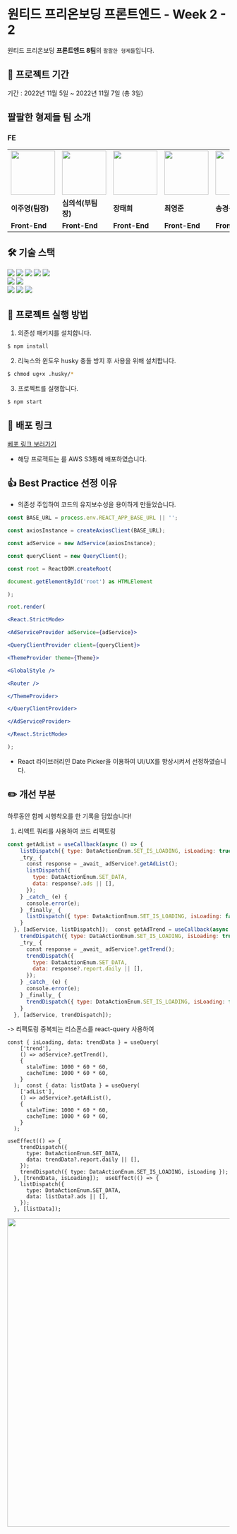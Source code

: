 # 원티드 프리온보딩 프론트엔드 - Week 2 - 2

원티드 프리온보딩 **프론트엔드 8팀**의 `팔팔한 형제들`입니다.<br>

## 📅 프로젝트 기간

기간 : 2022년 11월 5일 ~ 2022년 11월 7일 (총 3일)

## 팔팔한 형제들 팀 소개

### FE

<table>
  <tr>
    <td>
        <a href="https://github.com/CodyMan0">            
	    <img src="https://avatars.githubusercontent.com/u/93697790?v=4" width="100px" />
        </a>
    </td>
    <td>
        <a href="https://github.com/shimeeuisuk">
            <img src="https://avatars.githubusercontent.com/u/104304569?v=4" width="100px" />
        </a>
    </td>
    <td>
        <a href="https://github.com/jangth0655"> 
            <img src="https://avatars.githubusercontent.com/u/83333409?v=4" width="100px" />
        </a>
    </td>
    <td>
        <a href="https://github.com/choi2021">
	    <img src="https://avatars.githubusercontent.com/u/80830981?v=4" width="100px" />
        </a>
    </td>
    <td>
        <a href="https://github.com/strongsongky">
	    <img src="https://avatars.githubusercontent.com/u/102295416?v=4" width="100px" />
        </a>
    </td>
    <td>
        <a href="https://github.com/gywn9708">
	    <img src="https://avatars.githubusercontent.com/u/107469939?v=4" width="100px" />
        </a>
    </td>
    <td>
        <a href="https://github.com/YongHyunKwon">
	    <img src="https://avatars.githubusercontent.com/u/13326980?v=4" width="100px" />
        </a>
    </td>
  </tr>
  <tr>
    <td><b>이주영(팀장)</b></td>
    <td><b>심의석(부팀장)</b></td>
    <td><b>장태희</b></td>
    <td><b>최영준</b></td>
    <td><b>송경용(공지)</b></td>
    <td><b>강효주</b></td>
    <td><b>권용현</b></td>
  </tr>
  <tr>
    <td><b>Front-End</b></td>
    <td><b>Front-End</b></td>
    <td><b>Front-End</b></td>
    <td><b>Front-End</b></td>
    <td><b>Front-End</b></td>
    <td><b>Front-End</b></td>
    <td><b>Front-End</b></td>
  </tr>
</table>

## 🛠 기술 스택

<div align=left> 
  <img src="https://img.shields.io/badge/html5-E34F26?style=for-the-badge&logo=html5&logoColor=white"> 
  <img src="https://img.shields.io/badge/css-1572B6?style=for-the-badge&logo=css3&logoColor=white"> 
  <img src="https://img.shields.io/badge/typescript-1572B6?style=for-the-badge&logo=typescript&logoColor=white">
  <img src="https://img.shields.io/badge/react-61DAFB?style=for-the-badge&logo=react&logoColor=black"> 
  <img src="https://img.shields.io/badge/styled_components-DB7093?style=for-the-badge&logo=styled-components&logoColor=white"> 
  <br>
  
  <img src="https://img.shields.io/badge/vs_code-007ACC?style=for-the-badge&logo=visualstudiocode&logoColor=white">
  <img src="https://img.shields.io/badge/react_router_dom-CA4245?style=for-the-badge&logo=reactrouter&logoColor=white">
  <br>
  
  <img src="https://img.shields.io/badge/github-181717?style=for-the-badge&logo=github&logoColor=white">
  <img src="https://img.shields.io/badge/git-F05032?style=for-the-badge&logo=git&logoColor=white">
  <img src="https://img.shields.io/badge/slack-4A154B?style=for-the-badge&logo=slack&logoColor=white">
  <br>
</div>

## 🏁 프로젝트 실행 방법

1. 의존성 패키지를 설치합니다.

```zsh
$ npm install
```

2. 리눅스와 윈도우 husky 충돌 방지 후 사용을 위해 설치합니다.

```zsh
$ chmod ug+x .husky/*
```

3. 프로젝트를 실행합니다.

```zsh
$ npm start
```

## 🔗 배포 링크

[베포 링크 보러가기]([http://88-2-2-assignment.s3-website.ap-northeast-2.amazonaws.com/](http://88-2-2-assignment.s3-website.ap-northeast-2.amazonaws.com/))

- 해당 프로젝트는 를 AWS S3통해 배포하였습니다.


## 👍 Best Practice 선정 이유

- 의존성 주입하여 코드의 유지보수성을 용이하게 만들었습니다.
```jsx
const BASE_URL = process.env.REACT_APP_BASE_URL || '';

const axiosInstance = createAxiosClient(BASE_URL);

const adService = new AdService(axiosInstance);

const queryClient = new QueryClient();

const root = ReactDOM.createRoot(

document.getElementById('root') as HTMLElement

);

root.render(

<React.StrictMode>

<AdServiceProvider adService={adService}>

<QueryClientProvider client={queryClient}>

<ThemeProvider theme={Theme}>

<GlobalStyle />

<Router />

</ThemeProvider>

</QueryClientProvider>

</AdServiceProvider>

</React.StrictMode>

);
```

- React 라이브러리인 Date Picker을 이용하여 UI/UX를 향상시켜서 선정하였습니다.

## ✏️ 개선 부분

하루동안 함께 시행착오를 한 기록을 담았습니다!

1. 리액트 쿼리를 사용하여 코드 리팩토링 

```jsx
const getAdList = useCallback(async () => {  
    listDispatch({ type: DataActionEnum.SET_IS_LOADING, isLoading: true });  
    _try_ {  
      const response = _await_ adService?.getAdList();  
      listDispatch({  
        type: DataActionEnum.SET_DATA,  
        data: response?.ads || [],  
      });  
    } _catch_ (e) {  
      console.error(e);  
    } _finally_ {  
      listDispatch({ type: DataActionEnum.SET_IS_LOADING, isLoading: false });  
    }  
  }, [adService, listDispatch]);  const getAdTrend = useCallback(async () => {  
    trendDispatch({ type: DataActionEnum.SET_IS_LOADING, isLoading: true });  
    _try_ {  
      const response = _await_ adService?.getTrend();  
      trendDispatch({  
        type: DataActionEnum.SET_DATA,  
        data: response?.report.daily || [],  
      });  
    } _catch_ (e) {  
      console.error(e);  
    } _finally_ {  
      trendDispatch({ type: DataActionEnum.SET_IS_LOADING, isLoading: false });  
    }  
  }, [adService, trendDispatch]);
```


-> 리팩토링 중복되는 리스폰스를 react-query 사용하여 


```Jsx
const { isLoading, data: trendData } = useQuery(  
    ['trend'],  
    () => adService?.getTrend(),  
    {  
      staleTime: 1000 * 60 * 60,  
      cacheTime: 1000 * 60 * 60,  
    }  
  );  const { data: listData } = useQuery(  
    ['adList'],  
    () => adService?.getAdList(),  
    {  
      staleTime: 1000 * 60 * 60,  
      cacheTime: 1000 * 60 * 60,  
    }  
  );

useEffect(() => {  
    trendDispatch({  
      type: DataActionEnum.SET_DATA,  
      data: trendData?.report.daily || [],  
    });  
    trendDispatch({ type: DataActionEnum.SET_IS_LOADING, isLoading });  
  }, [trendData, isLoading]);  useEffect(() => {  
    listDispatch({  
      type: DataActionEnum.SET_DATA,  
      data: listData?.ads || [],  
    });  
  }, [listData]);
```




<img width="700" src=""/>
